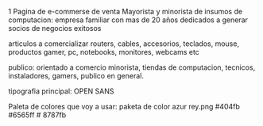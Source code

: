 1 Pagina de e-commerse de venta Mayorista  y minorista de insumos de computacion:
empresa familiar con mas de 20 años dedicados a generar socios de negocios exitosos

articulos a comercializar routers, cables, accesorios, teclados, mouse, productos gamer, pc, notebooks, monitores, webcams etc

publico: orientado a comercio minorista, tiendas de computacion, tecnicos, instaladores, gamers, publico en general.

tipografia principal: OPEN SANS

Paleta de colores que voy a usar: paketa de color azur rey.png
#404fb   #6565ff   # 8787fb

